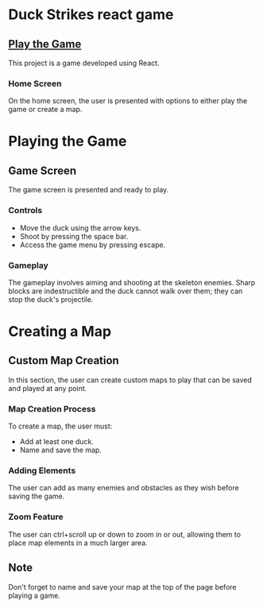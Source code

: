 # Duck Strikes react game

## [Play the Game](https://ebayramov.github.io/duck-strikes-react-game/)

This project is a game developed using React.

### Home Screen
On the home screen, the user is presented with options to either play the game or create a map.

# Playing the Game

## Game Screen
The game screen is presented and ready to play.

### Controls
- Move the duck using the arrow keys.
- Shoot by pressing the space bar.
- Access the game menu by pressing escape.

### Gameplay
The gameplay involves aiming and shooting at the skeleton enemies. Sharp blocks are indestructible and the duck cannot walk over them; they can stop the duck's projectile.

# Creating a Map

## Custom Map Creation
In this section, the user can create custom maps to play that can be saved and played at any point.

### Map Creation Process
To create a map, the user must:
- Add at least one duck.
- Name and save the map.

### Adding Elements
The user can add as many enemies and obstacles as they wish before saving the game.

### Zoom Feature
The user can ctrl+scroll up or down to zoom in or out, allowing them to place map elements in a much larger area.

## Note
Don't forget to name and save your map at the top of the page before playing a game.
